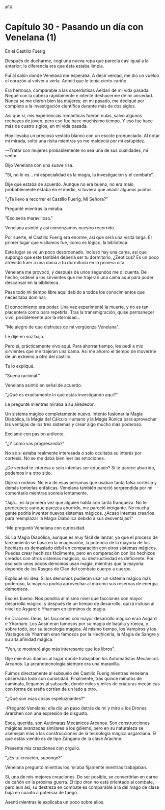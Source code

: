 
#1K 

# Capítulo 30 - Pasando un día con Venelana (1)


En el Castillo Fuerig

Después de ducharme, cogí una nueva ropa que parecía casi igual a la anterior; la diferencia era que ésta estaba limpia.

Fui al salón donde Venelana me esperaba. A decir verdad, me dio un vuelco el corazón al volver a verla. Admití que le tenía cierto cariño.

Era hermosa, comparable a las sacerdotisas Aeldari de mi vida pasada. Negué con la cabeza rápidamente e intenté deshacerme de mi ansiedad. Nunca se me dieron bien las mujeres; en mi pasado, me dediqué por completo a la investigación científica durante más de dos siglos.

Así que sí, mis experiencias románticas fueron nulas, salvo algunos rechazos de joven, pero eso fue hace muchísimo tiempo. Y eso fue hace más de cuatro siglos, en mi vida pasada.

Hoy llevaba un precioso vestido blanco con un escote pronunciado. Al notar mi mirada, soltó una risita mientras yo me maldecía por mi estupidez.

—Tratar con mujeres probablemente no sea una de sus cualidades, mi señor.

Dijo Venelana con una suave risa.

"Sí, no lo es... mi especialidad es la magia, la investigación y el combate".

Dije que estaba de acuerdo. Aunque no era bueno, no era malo, probablemente estaba en el medio, si tuviera que añadir algunos puntos.

"¿Te llevo a recorrer el Castillo Fuerig, Mi Señora?"

Pregunté mientras la miraba.

"Eso sería maravilloso."

Venelana asintió y así comenzamos nuestro recorrido.

Por suerte, el Castillo Fuerig era enorme, así que será una visita larga. El primer lugar que visitamos fue, como es lógico, la biblioteca.

Este lugar se ve un poco desordenado. Incluso hay una cama, así que supongo que este también debería ser tu dormitorio, ¿Zeoticus? Es un poco atrevido traer a una dama a tu dormitorio en la primera cita.

Venelana me provocó, y después de unos segundos me di cuenta. De hecho, ordené a los sirvientes que me trajeran una cama aquí para poder descansar en la biblioteca.

Pasé todo mi tiempo libre aquí debido a todos los conocimientos que necesitaba dominar.

El conocimiento era poder. Una vez experimenté la muerte, y no es tan placentera como para repetirla. Tras la transmigración, quise permanecer vivo, posiblemente por la eternidad...

"Me alegro de que disfrutes de mi vergüenza Venelana".

Le dije en voz baja.

Pero sí, prácticamente vivo aquí. Para ahorrar tiempo, les pedí a mis sirvientes que me trajeran una cama. Así me ahorro el tiempo de moverme de un extremo a otro del castillo.

Te lo expliqué.

"Suena racional."

Venelana asintió en señal de acuerdo.

"¿Qué es exactamente lo que estás investigando aquí?"

Le pregunté mientras miraba a su alrededor.

Un sistema mágico completamente nuevo. Intento fusionar la Magia Diabólica, la Magia del Cálculo Humano y la Magia Rúnica para aprovechar las ventajas de los tres sistemas y crear algo mucho más poderoso.

Exclamé con pasión ardiente.

"¿Y cómo vas progresando?"

No sé si estaba realmente interesada o solo ocultaba su interés por cortesía. No se me daba bien leer las emociones.

¿De verdad te interesa o solo intentas ser educado? Si te parece aburrido, podemos ir a otro sitio.

Dije sin rodeos. No era de esas personas que usaban tanta falsa cortesía y demás tonterías enfáticas. Venelana también pareció sorprendida por mi comentario mientras sonreía lentamente.

"Jaja... es la primera vez que alguien habla con tanta franqueza. No te preocupes; aunque parezca aburrido, me pareció intrigante. No mucha gente podría inventar nuevos sistemas mágicos. ¿Acaso intentas crearlos para reemplazar la Magia Diabólica debido a sus desventajas?"

-Me preguntó Venelana con curiosidad.

Sí. La Magia Diabólica, aunque es muy fácil de lanzar, ya que el proceso de lanzamiento se basa en la imaginación, la potencia de la mayoría de los hechizos es demasiado débil en comparación con otros sistemas mágicos. Puedes crear hechizos fácilmente, pero en comparación con los hechizos creados con otros sistemas mágicos, su destructividad es deficiente. Por eso solo unos pocos demonios usan magia, mientras que la mayoría depende de los Rasgos de Clan del combate cuerpo a cuerpo.

Expliqué mi idea. Si los demonios pudieran usar un sistema mágico más poderoso, la mayoría podría aprovechar al máximo sus reservas de energía demoníaca.

Eso es bueno. Nos pondría al mismo nivel que facciones con mayor desarrollo mágico, y después de un tiempo de desarrollo, quizá incluso al nivel de Asgard o Yharnam en términos de magia.

En Draconic Deus, las facciones con mayor desarrollo mágico eran Asgard e Yharnam. Los Aesir eran famosos por su magia de batalla y rúnica, y sobre todo, por su tecnología mágica. Al mismo tiempo, los Vampiros y los Vástagos de Yharnam eran famosos por la Hechicería, la Magia de Sangre y su alta afinidad mágica.

"Ven, te mostraré algo más interesante que los libros".

Dije mientras íbamos al lugar donde trabajaban los Automatistas Mecánicos Arcanos. La arcanotecnología siempre era una maravilla.

Fuimos directamente al subsuelo del Castillo Fuerig mientras Venelana observaba todo con curiosidad. Finalmente, tras quince minutos de caminata, llegamos al subsuelo, donde miles y miles de criaturas mecánicas con forma de araña corrían de un lado a otro.

"¿Qué son esas cosas espeluznantes?"

-Preguntó Venelana; ella dio un paso detrás de mí y miró a los Drones Ararchen con una expresión de disgusto.

Esos, querida, son Autómatas Mecánicos Arcanos. Son construcciones mágicas avanzadas similares a los gólems, pero en su naturaleza se asemejan más a las construcciones de la tecnología mágica asgardiana. El que estás viendo es de tipo Zángano de la clase Arachne.

Presenté mis creaciones con orgullo.

"¿Es tu creación, supongo?"

Venelana preguntó mientras los miraba fijamente mientras trabajaban.

Sí, una de mis mejores creaciones. De ser posible, se convertirían en carne de cañón en la próxima guerra. El tipo dron no está orientado al combate, pero aun así, su destreza en combate es comparable a la del mago de clase baja en cuanto a potencia de fuego.

Asentí mientras le explicaba un poco sobre ellos.